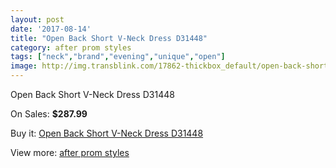 ```yaml
---
layout: post
date: '2017-08-14'
title: "Open Back Short V-Neck Dress D31448"
category: after prom styles
tags: ["neck","brand","evening","unique","open"]
image: http://img.transblink.com/17862-thickbox_default/open-back-short-v-neck-dress-d31448.jpg
---
```

Open Back Short V-Neck Dress D31448

On Sales: **$287.99**
<a href="https://www.transblink.com/en/after-prom-styles/5605-open-back-short-v-neck-dress-d31448.html"><amp-img layout="responsive" width="600" height="600" src="//img.transblink.com/17862-thickbox_default/open-back-short-v-neck-dress-d31448.jpg" alt="Open Back Short V-Neck Dress D31448 0" /></a>
<a href="https://www.transblink.com/en/after-prom-styles/5605-open-back-short-v-neck-dress-d31448.html"><amp-img layout="responsive" width="600" height="600" src="//img.transblink.com/17864-thickbox_default/open-back-short-v-neck-dress-d31448.jpg" alt="Open Back Short V-Neck Dress D31448 1" /></a>
<a href="https://www.transblink.com/en/after-prom-styles/5605-open-back-short-v-neck-dress-d31448.html"><amp-img layout="responsive" width="600" height="600" src="//img.transblink.com/17863-thickbox_default/open-back-short-v-neck-dress-d31448.jpg" alt="Open Back Short V-Neck Dress D31448 2" /></a>

Buy it: [Open Back Short V-Neck Dress D31448](https://www.transblink.com/en/after-prom-styles/5605-open-back-short-v-neck-dress-d31448.html "Open Back Short V-Neck Dress D31448")

View more: [after prom styles](https://www.transblink.com/en/55-after-prom-styles "after prom styles")